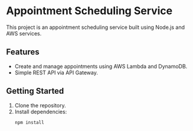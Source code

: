 # Appointment Scheduling Service

This project is an appointment scheduling service built using Node.js and AWS services.

## Features

- Create and manage appointments using AWS Lambda and DynamoDB.
- Simple REST API via API Gateway.

## Getting Started

1. Clone the repository.
2. Install dependencies:
   ```bash
   npm install
